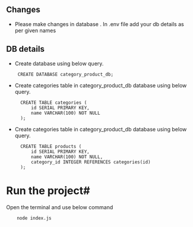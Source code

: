 ##   Changes  ##

- Please make changes in database .
In .env file add your db details as per given names

## DB details ##

- Create database using below query.

       CREATE DATABASE category_product_db;

- Create categories  table in category_product_db database using below query.

        CREATE TABLE categories (
            id SERIAL PRIMARY KEY,
            name VARCHAR(100) NOT NULL
        );

- Create categories  table in category_product_db database using below query.

        CREATE TABLE products (
            id SERIAL PRIMARY KEY,
            name VARCHAR(100) NOT NULL,
            category_id INTEGER REFERENCES categories(id)
        );
		
# Run the project#
Open the terminal and use below command

		node index.js
